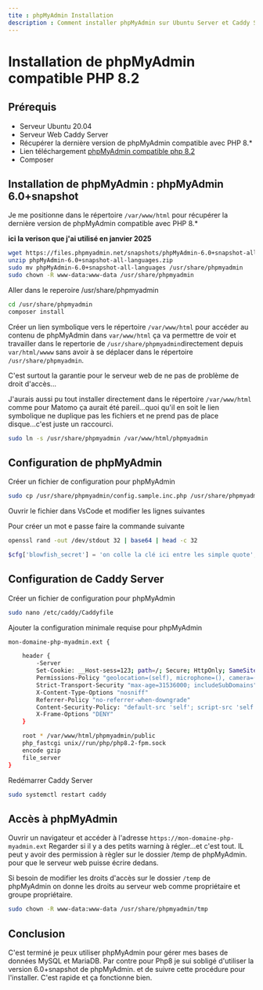 ```yaml
---
tite : phpMyAdmin Installation
description : Comment installer phpMyAdmin sur Ubuntu Server et Caddy Server
---
```


# Installation de phpMyAdmin compatible PHP 8.2

## Prérequis

- Serveur Ubuntu 20.04
- Serveur Web Caddy Server
- Récupérer la dernière version de phpMyAdmin compatible avec PHP 8.* 
- Lien téléchargement [phpMyAdmin compatible php 8.2](https://www.phpmyadmin.net/downloads/)
- Composer

## Installation de phpMyAdmin : phpMyAdmin 6.0+snapshot

Je me positionne dans le répertoire `/var/www/html` pour récupérer la dernière version de phpMyAdmin compatible avec PHP 8.*

**ici la verison que j'ai utilisé en janvier 2025**

```bash
wget https://files.phpmyadmin.net/snapshots/phpMyAdmin-6.0+snapshot-all-languages.zip
unzip phpMyAdmin-6.0+snapshot-all-languages.zip
sudo mv phpMyAdmin-6.0+snapshot-all-languages /usr/share/phpmyadmin
sudo chown -R www-data:www-data /usr/share/phpmyadmin
```


Aller dans le reperoire /usr/share/phpmyadmin

```bash
cd /usr/share/phpmyadmin
composer install
```

Créer un lien symbolique vers le répertoire `/var/www/html` pour accéder au contenu de phpMyAdmin dans `var/www/html` ça va permettre de voir et travailler dans le repertorie de `/usr/share/phpmyadmin`directement depuis `var/html/wwww` sans avoir à se déplacer dans le répertoire `/usr/share/phpmyadmin`.

C'est surtout la garantie pour le serveur web de ne pas de problème de droit d'accès...

J'aurais aussi pu tout installer directement dans le répertoire `/var/www/html` comme pour Matomo ça aurait été pareil...quoi qu'il en soit le lien symbolique ne duplique pas les fichiers et ne prend pas de place disque...c'est juste un raccourci.

```bash
sudo ln -s /usr/share/phpmyadmin /var/www/html/phpmyadmin
```

## Configuration de phpMyAdmin

Créer un fichier de configuration pour phpMyAdmin

```bash
sudo cp /usr/share/phpmyadmin/config.sample.inc.php /usr/share/phpmyadmin/config.inc.php
```

Ouvrir le fichier dans VsCode et modifier les lignes suivantes

Pour créer un mot e passe faire la commande suivante

```bash
openssl rand -out /dev/stdout 32 | base64 | head -c 32
```

```php
$cfg['blowfish_secret'] = 'on colle la clé ici entre les simple quote'; /* YOU MUST FILL IN THIS FOR COOKIE AUTH! */
```

## Configuration de Caddy Server

Créer un fichier de configuration pour phpMyAdmin

```bash
sudo nano /etc/caddy/Caddyfile
```

Ajouter la configuration minimale requise pour phpMyAdmin

```bash
mon-domaine-php-myadmin.ext {

    header {
		-Server
		Set-Cookie: __Host-sess=123; path=/; Secure; HttpOnly; SameSite=Lax
		Permissions-Policy "geolocation=(self), microphone=(), camera=()"
		Strict-Transport-Security "max-age=31536000; includeSubDomains"
		X-Content-Type-Options "nosniff"
		Referrer-Policy "no-referrer-when-downgrade"
		Content-Security-Policy: "default-src 'self'; script-src 'self' 'unsafe-inline'; style-src 'self' 'unsafe-inline'; font-src 'self'; img-src 'self' data:;"
		X-Frame-Options "DENY"
	}

	root * /var/www/html/phpmyadmin/public
	php_fastcgi unix//run/php/php8.2-fpm.sock
	encode gzip
	file_server
}
```

Redémarrer Caddy Server

```bash
sudo systemctl restart caddy
```

## Accès à phpMyAdmin

Ouvrir un navigateur et accéder à l'adresse `https://mon-domaine-php-myadmin.ext`
Regarder si il y a des petits warning à régler...et c'est tout. IL peut y avoir des permission à règler sur le dossier /temp de phpMyAdmin. pour que le serveur web puisse écrire dedans.

Si besoin de modifier les droits d'accès sur le dossier `/temp` de phpMyAdmin on donne les droits au serveur web comme propriétaire et groupe propriétaire.

```bash
sudo chown -R www-data:www-data /usr/share/phpmyadmin/tmp
```

## Conclusion

C'est terminé je peux utiliser phpMyAdmin pour gérer mes bases de données MySQL et MariaDB.
Par contre pour Php8 je sui sobligé d'utiliser la version 6.0+snapshot de phpMyAdmin.
et de suivre cette procédure pour l'installer. C'est rapide et ça fonctionne bien.

